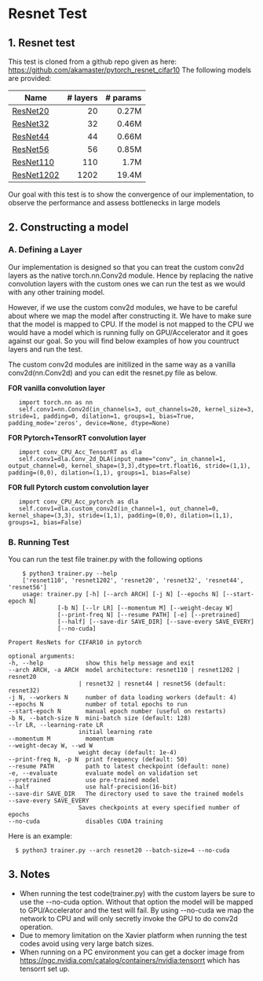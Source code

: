 # Resnet Test

## 1. Resnet test

This test is cloned from a github repo given as here: https://github.com/akamaster/pytorch_resnet_cifar10
The following models are provided:

| Name      | # layers | # params|
|-----------|---------:|--------:|
|[ResNet20](https://github.com/akamaster/pytorch_resnet_cifar10/raw/master/pretrained_models/resnet20-12fca82f.th)   |    20    | 0.27M   |
|[ResNet32](https://github.com/akamaster/pytorch_resnet_cifar10/raw/master/pretrained_models/resnet32-d509ac18.th)  |    32    | 0.46M   |
|[ResNet44](https://github.com/akamaster/pytorch_resnet_cifar10/raw/master/pretrained_models/resnet44-014dd654.th)   |    44    | 0.66M   |
|[ResNet56](https://github.com/akamaster/pytorch_resnet_cifar10/raw/master/pretrained_models/resnet56-4bfd9763.th)   |    56    | 0.85M   |
|[ResNet110](https://github.com/akamaster/pytorch_resnet_cifar10/raw/master/pretrained_models/resnet110-1d1ed7c2.th)  |   110    |  1.7M   |
|[ResNet1202](https://github.com/akamaster/pytorch_resnet_cifar10/raw/master/pretrained_models/resnet1202-f3b1deed.th) |  1202    | 19.4M   |

Our goal with this test is to show the convergence of our implementation, to observe the performance and assess bottlenecks in large models 

## 2. Constructing a model

### A. Defining a Layer
        
   Our implementation is designed so that you can treat the custom conv2d layers as the native torch.nn.Conv2d module. Hence by replacing the native convolution layers with the custom ones we can run the test as we would with any other training model.
      
   However, if we use the custom conv2d modules, we have to be careful about where we map the model after constructing it. We have to make sure that the model is mapped to CPU. If the model is not mapped to the CPU we would have a model which is running fully on GPU/Accelerator and it goes against our goal. So you will find below examples of how you countruct layers and run the test.
        
        
   The custom conv2d modules are initilized in the same way as a vanilla conv2d(nn.Conv2d) and you can edit the resnet.py file as below.
     
   **FOR vanilla convolution layer**
      
       import torch.nn as nn
       self.conv1=nn.Conv2d(in_channels=3, out_channels=20, kernel_size=3, stride=1, padding=0, dilation=1, groups=1, bias=True, padding_mode='zeros', device=None, dtype=None)
     
        
   **FOR Pytorch+TensorRT convolution layer**
          
       import conv_CPU_Acc_TensorRT as dla    
       self.conv1=dla.Conv_2d_DLA(input_name="conv", in_channel=1, output_channel=0, kernel_shape=(3,3),dtype=trt.float16, stride=(1,1), padding=(0,0), dilation=(1,1), groups=1, bias=False)
       
   **FOR full Pytorch custom convolution layer** 
        
       import conv_CPU_Acc_pytorch as dla
       self.conv1=dla.custom_conv2d(in_channel=1, out_channel=0, kernel_shape=(3,3), stride=(1,1), padding=(0,0), dilation=(1,1), groups=1, bias=False)
       
  ### B. Running Test
   You can run the test file trainer.py with the following options
                  
        $ python3 trainer.py --help
        ['resnet110', 'resnet1202', 'resnet20', 'resnet32', 'resnet44', 'resnet56']
        usage: trainer.py [-h] [--arch ARCH] [-j N] [--epochs N] [--start-epoch N]
                  [-b N] [--lr LR] [--momentum M] [--weight-decay W]
                  [--print-freq N] [--resume PATH] [-e] [--pretrained]
                  [--half] [--save-dir SAVE_DIR] [--save-every SAVE_EVERY]
                  [--no-cuda]

    Propert ResNets for CIFAR10 in pytorch

    optional arguments:
    -h, --help            show this help message and exit
    --arch ARCH, -a ARCH  model architecture: resnet110 | resnet1202 | resnet20
                        | resnet32 | resnet44 | resnet56 (default: resnet32)
    -j N, --workers N     number of data loading workers (default: 4)
    --epochs N            number of total epochs to run
    --start-epoch N       manual epoch number (useful on restarts)
    -b N, --batch-size N  mini-batch size (default: 128)
    --lr LR, --learning-rate LR
                        initial learning rate
    --momentum M          momentum
    --weight-decay W, --wd W
                        weight decay (default: 1e-4)
    --print-freq N, -p N  print frequency (default: 50)
    --resume PATH         path to latest checkpoint (default: none)
    -e, --evaluate        evaluate model on validation set
    --pretrained          use pre-trained model
    --half                use half-precision(16-bit)
    --save-dir SAVE_DIR   The directory used to save the trained models
    --save-every SAVE_EVERY
                        Saves checkpoints at every specified number of epochs
    --no-cuda             disables CUDA training 
 
  Here is an example:
      
      $ python3 trainer.py --arch resnet20 --batch-size=4 --no-cuda
      
 ## 3. Notes
 
   - When running the test code(trainer.py) with the custom layers be sure to use the --no-cuda option. Without that option the model will be mapped to GPU/Accelerator and the test will fail.  By using --no-cuda we map the network to CPU and will only secretly invoke the GPU to do conv2d operation.
   - Due to memory limitation on the Xavier platform when running the test codes avoid using very large batch sizes.
   - When running on a PC environment you can get a docker image from https://ngc.nvidia.com/catalog/containers/nvidia:tensorrt which has tensorrt set up.
